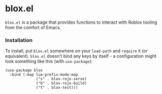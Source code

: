 # blox.el

`blox.el` is a package that provides functions to interact with Roblox tooling from the comfort of Emacs.

### Installation

To install, put `blox.el` somewhere on your `load-path` and `require` it (or equivalent). `blox.el` doesn't bind any keys by itself - a configuration might look something like this (with `use-package`):

```elisp
(use-package blox
  :bind (:map lua-prefix-mode-map
              ("s" . blox-rojo-serve)
              ("b" . blox-rojo-build)
              ("t" . blox-test)))
```
